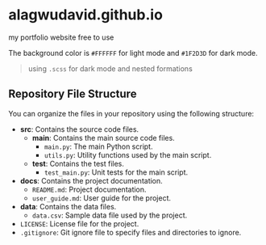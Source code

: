 # alagwudavid.github.io
my portfolio website free to use

The background color is `#FFFFFF` for light mode and `#1F2D3D` for dark mode.
> using `.scss` for dark mode and nested formations

## Repository File Structure

You can organize the files in your repository using the following structure:

- **src**: Contains the source code files.
  - **main**: Contains the main source code files.
    - `main.py`: The main Python script.
    - `utils.py`: Utility functions used by the main script.
  - **test**: Contains the test files.
    - `test_main.py`: Unit tests for the main script.
- **docs**: Contains the project documentation.
  - `README.md`: Project documentation.
  - `user_guide.md`: User guide for the project.
- **data**: Contains the data files.
  - `data.csv`: Sample data file used by the project.
- `LICENSE`: License file for the project.
- `.gitignore`: Git ignore file to specify files and directories to ignore.
